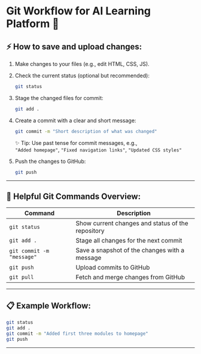 # Git Workflow for AI Learning Platform 🚀

## ⚡ How to save and upload changes:

1. Make changes to your files (e.g., edit HTML, CSS, JS).

2. Check the current status (optional but recommended):
   ```bash
   git status
   ```

3. Stage the changed files for commit:
   ```bash
   git add .
   ```

4. Create a commit with a clear and short message:
   ```bash
   git commit -m "Short description of what was changed"
   ```

   ✨ Tip: Use past tense for commit messages, e.g.,  
   `"Added homepage"`, `"Fixed navigation links"`, `"Updated CSS styles"`

5. Push the changes to GitHub:
   ```bash
   git push
   ```

---

## 🧠 Helpful Git Commands Overview:

| Command | Description |
|---------|-------------|
| `git status` | Show current changes and status of the repository |
| `git add .` | Stage all changes for the next commit |
| `git commit -m "message"` | Save a snapshot of the changes with a message |
| `git push` | Upload commits to GitHub |
| `git pull` | Fetch and merge changes from GitHub |

---

## 📋 Example Workflow:

```bash
git status
git add .
git commit -m "Added first three modules to homepage"
git push
```

---
